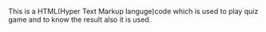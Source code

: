 This is a HTML(Hyper Text Markup languge)code which is used to play quiz game and to know the result also it is used.

